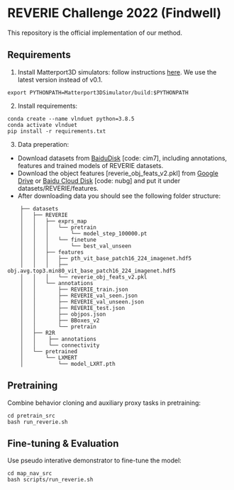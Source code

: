 # REVERIE Challenge 2022 (Findwell)

This repository is the official implementation of our method.

## Requirements

1. Install Matterport3D simulators: follow instructions [here](https://github.com/peteanderson80/Matterport3DSimulator). We use the latest version instead of v0.1.
```
export PYTHONPATH=Matterport3DSimulator/build:$PYTHONPATH
```

2. Install requirements:
```setup
conda create --name vlnduet python=3.8.5
conda activate vlnduet
pip install -r requirements.txt
```

3. Data preperation:

- Download datasets from [BaiduDisk](https://pan.baidu.com/s/1dgQq0X4iQNAvHrXPiInGEg) [code: cim7], including annotations, features and trained models of REVERIE datasets. 
- Download the object features [reverie_obj_feats_v2.pkl] from [Google Drive](https://drive.google.com/file/d/1zwV3QDPUVt7YmBNqTaCdS6v01U4b6p7M/view?usp=sharing) or [Baidu Cloud Disk](https://pan.baidu.com/s/1hxNypQZLz21RQpMD6yQNag?pwd=nubg) [code: nubg] and put it under datasets/REVERIE/features.
- After downloading data you should see the following folder structure:
```
    ├── datasets
    │   ├── REVERIE
    │   │   ├── exprs_map
    │   │   │   └── pretrain
    │   │   │       └── model_step_100000.pt
    │   │   │   └── finetune
    │   │   │       └── best_val_unseen
    │   │   ├── features
    │   │   │   ├── pth_vit_base_patch16_224_imagenet.hdf5
    │   │   │   ├── obj.avg.top3.min80_vit_base_patch16_224_imagenet.hdf5
    │   │   │   └── reverie_obj_feats_v2.pkl
    │   │   └── annotations
    │   │       ├── REVERIE_train.json
    │   │       ├── REVERIE_val_seen.json
    │   │       ├── REVERIE_val_unseen.json
    │   │       ├── REVERIE_test.json
    │   │       ├── objpos.json
    │   │       ├── BBoxes_v2
    │   │       └── pretrain
    │   ├── R2R
    │   │    ├── annotations
    │   │    └── connectivity
    │   └── pretrained
    │       └── LXMERT
    │           └── model_LXRT.pth
```


## Pretraining

Combine behavior cloning and auxiliary proxy tasks in pretraining:
```pretrain
cd pretrain_src
bash run_reverie.sh
```

## Fine-tuning & Evaluation

Use pseudo interative demonstrator to fine-tune the model:
```finetune
cd map_nav_src
bash scripts/run_reverie.sh
```

